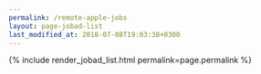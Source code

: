 ```yaml
---
permalink: /remote-apple-jobs
layout: page-jobad-list
last_modified_at: 2018-07-08T19:03:38+0300
---
```

{% include render_jobad_list.html permalink=page.permalink %}
